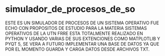 # simulador_de_procesos_de_so
ESTE ES UN SIMULADOR DE PROCESOS DE UN SISTEMA OPERATIVO
FUE ECHO CON PROPOSITOS DE ESTUDIO PARA LA MATERIA SISTEMAS OPERATIVOS DE LA UTN FRRE
ESTA TOTALMENTE REALIZADO EN PYTHON Y USANDO VARIAS DE SUS EXTENCIONES COMO MATPLOTLIB Y PYQT 5, SE VERA A FUTURO IMPLEMENTAR UNA BASE DE DATOS YA QUE POR EL MOMENTO GUARDA Y CARGA DATOS DESDE ARCHIVOS TXT.
